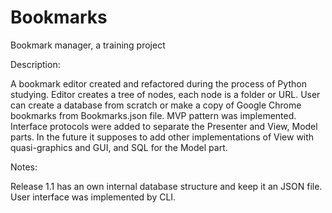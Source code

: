 # Bookmarks
Bookmark manager, a training project

Description:

A bookmark editor created and refactored during the process of Python studying. Editor creates a tree of nodes, each node is a folder or URL. User can create a database from scratch or make a copy of Google Chrome bookmarks from Bookmarks.json file. MVP pattern was implemented. Interface protocols were added to separate the Presenter and View, Model parts. In the future it supposes to add other implementations of View with quasi-graphics and GUI, and SQL for the Model part.

Notes:

Release 1.1 has an own internal database structure and keep it an JSON file.
User interface was implemented by CLI.
